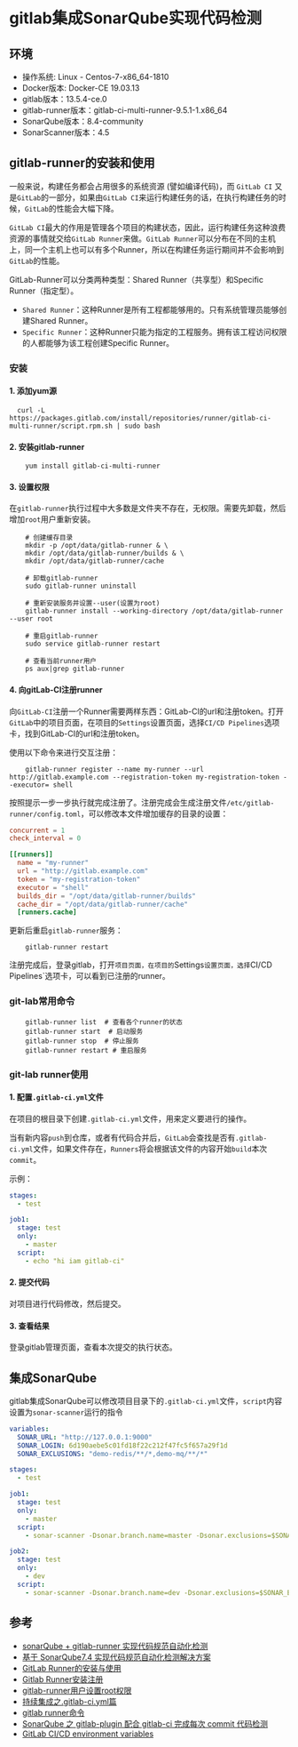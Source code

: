 # gitlab集成SonarQube实现代码检测

## 环境

- 操作系统: Linux - Centos-7-x86_64-1810
- Docker版本: Docker-CE 19.03.13
- gitlab版本：13.5.4-ce.0
- gitlab-runner版本：gitlab-ci-multi-runner-9.5.1-1.x86_64
- SonarQube版本：8.4-community
- SonarScanner版本：4.5

## gitlab-runner的安装和使用

一般来说，构建任务都会占用很多的系统资源 (譬如编译代码)，而 `GitLab CI` 又是`GitLab`的一部分，如果由`GitLab CI`来运行构建任务的话，在执行构建任务的时候，`GitLab`的性能会大幅下降。

`GitLab CI`最大的作用是管理各个项目的构建状态，因此，运行构建任务这种浪费资源的事情就交给`GitLab Runner`来做。`GitLab Runner`可以分布在不同的主机上，同一个主机上也可以有多个Runner，所以在构建任务运行期间并不会影响到 `GitLab`的性能。

GitLab-Runner可以分类两种类型：Shared Runner（共享型）和Specific Runner（指定型）。

- `Shared Runner`：这种Runner是所有工程都能够用的。只有系统管理员能够创建Shared Runner。
- `Specific Runner`：这种Runner只能为指定的工程服务。拥有该工程访问权限的人都能够为该工程创建Specific Runner。

### 安装

#### 1. 添加yum源

```shell
  curl -L https://packages.gitlab.com/install/repositories/runner/gitlab-ci-multi-runner/script.rpm.sh | sudo bash
```

#### 2. 安装gitlab-runner

```shell
    yum install gitlab-ci-multi-runner
```

#### 3. 设置权限

在`gitlab-runner`执行过程中大多数是文件夹不存在，无权限。需要先卸载，然后增加`root`用户重新安装。

```shell
    # 创建缓存目录
    mkdir -p /opt/data/gitlab-runner & \
    mkdir /opt/data/gitlab-runner/builds & \
    mkdir /opt/data/gitlab-runner/cache

    # 卸载gitlab-runner
    sudo gitlab-runner uninstall 

    # 重新安装服务并设置--user(设置为root)
    gitlab-runner install --working-directory /opt/data/gitlab-runner --user root

    # 重启gitlab-runner
    sudo service gitlab-runner restart  

    # 查看当前runner用户
    ps aux|grep gitlab-runner  
```

#### 4. 向gitLab-CI注册runner

向`GitLab-CI`注册一个Runner需要两样东西：GitLab-CI的url和注册token。打开`GitLab`中的项目页面，在项目的`Settings`设置页面，选择`CI/CD Pipelines`选项卡，找到GitLab-CI的url和注册token。

使用以下命令来进行交互注册：

```shell
    gitlab-runner register --name my-runner --url http://gitlab.example.com --registration-token my-registration-token --executor= shell
```

按照提示一步一步执行就完成注册了。注册完成会生成注册文件`/etc/gitlab-runner/config.toml`，可以修改本文件增加缓存的目录的设置：

```toml
concurrent = 1
check_interval = 0

[[runners]]
  name = "my-runner"
  url = "http://gitlab.example.com"
  token = "my-registration-token"
  executor = "shell"
  builds_dir = "/opt/data/gitlab-runner/builds"
  cache_dir = "/opt/data/gitlab-runner/cache"
  [runners.cache]
```

更新后重启`gitlab-runner`服务：

```shell
    gitlab-runner restart
```

注册完成后，登录gitlab，打开`项目页面，在项目的`Settings`设置页面，选择`CI/CD Pipelines`选项卡，可以看到已注册的runner。

### git-lab常用命令

```shell
    gitlab-runner list  # 查看各个runner的状态
    gitlab-runner start  # 启动服务
    gitlab-runner stop  # 停止服务
    gitlab-runner restart # 重启服务
```

### git-lab runner使用

#### 1. 配置`.gitlab-ci.yml`文件

在项目的根目录下创建`.gitlab-ci.yml`文件，用来定义要进行的操作。

当有新内容`push`到仓库，或者有代码合并后，`GitLab`会查找是否有`.gitlab-ci.yml`文件，如果文件存在，`Runners`将会根据该文件的内容开始`build`本次`commit`。

示例：

```yml
stages:
  - test

job1:
  stage: test
  only:
    - master
  script:
    - echo "hi iam gitlab-ci"
```

#### 2. 提交代码

对项目进行代码修改，然后提交。

#### 3. 查看结果

登录gitlab管理页面，查看本次提交的执行状态。

## 集成SonarQube

gitlab集成SonarQube可以修改项目目录下的`.gitlab-ci.yml`文件，`script`内容设置为`sonar-scanner`运行的指令

```yml
variables:
  SONAR_URL: "http://127.0.0.1:9000"
  SONAR_LOGIN: 6d190aebe5c01fd18f22c212f47fc5f657a29f1d
  SONAR_EXCLUSIONS: "demo-redis/**/*,demo-mq/**/*"

stages:
  - test

job1:
  stage: test
  only:
    - master
  script:
    - sonar-scanner -Dsonar.branch.name=master -Dsonar.exclusions=$SONAR_EXCLUSIONS -Dsonar.projectKey=$CI_PROJECT_NAME -Dsonar.host.url=$SONAR_URL -Dsonar.login=$SONAR_LOGIN -Dsonar.sources=.  -Dsonar.java.binaries=. -Dsonar.java.source=8 -Dsonar.analysis.CI_COMMIT_REF_NAME=$CI_COMMIT_REF_NAME -Dsonar.analysis.GITLAB_USER_EMAIL=$GITLAB_USER_EMAIL -Dsonar.analysis.GITLAB_USER_NAME=$GITLAB_USER_NAME -Dsonar.analysis.CI_PROJECT_PATH=$CI_PROJECT_PATH

job2:
  stage: test
  only:
    - dev
  script:
    - sonar-scanner -Dsonar.branch.name=dev -Dsonar.exclusions=$SONAR_EXCLUSIONS -Dsonar.projectKey=$CI_PROJECT_NAME -Dsonar.host.url=$SONAR_URL -Dsonar.login=$SONAR_LOGIN -Dsonar.sources=.  -Dsonar.java.binaries=. -Dsonar.java.source=8 -Dsonar.analysis.CI_COMMIT_REF_NAME=$CI_COMMIT_REF_NAME -Dsonar.analysis.GITLAB_USER_EMAIL=$GITLAB_USER_EMAIL -Dsonar.analysis.GITLAB_USER_NAME=$GITLAB_USER_NAME -Dsonar.analysis.CI_PROJECT_PATH=$CI_PROJECT_PATH

```

## 参考

- [sonarQube + gitlab-runner 实现代码规范自动化检测](https://www.jianshu.com/p/2c974d8fdac0)
- [基于 SonarQube7.4 实现代码规范自动化检测解决方案](https://www.jianshu.com/p/4df14f20b118)
- [GitLab Runner的安装与使用](https://blog.csdn.net/lizhiqiang1217/article/details/88803783)
- [Gitlab Runner安装注册](https://www.jianshu.com/p/a7a8d4fcdfee)
- [gitlab-runner用户设置root权限](https://www.cnblogs.com/wu-wu/p/13426658.html)
- [持续集成之.gitlab-ci.yml篇](https://segmentfault.com/a/1190000019540360)
- [gitlab runner命令](https://blog.csdn.net/qq_34206560/article/details/88827395)
- [SonarQube 之 gitlab-plugin 配合 gitlab-ci 完成每次 commit 代码检测](https://blog.csdn.net/aixiaoyang168/article/details/78115646)
- [GitLab CI/CD environment variables](https://docs.gitlab.com/ee/ci/variables/#creating-a-custom-environment-variable)
